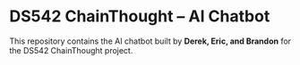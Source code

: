 # DS542 ChainThought – AI Chatbot

This repository contains the AI chatbot built by **Derek, Eric, and Brandon** for the DS542 ChainThought project.
